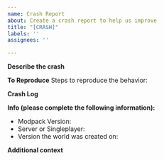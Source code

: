 ```yaml
---
name: Crash Report
about: Create a crash report to help us improve
title: "[CRASH]"
labels: ''
assignees: ''

---
```

<!-- ISSUES NOT USING OUR TEMPLATE WILL NOT BE CONSIDERED AND WILL BE CLOSED! -->

**Describe the crash**
<!-- A clear and concise description of what happened when you crash. Also, tell us if it continues to crash on world join or if it was a one time thing. -->

**To Reproduce**
Steps to reproduce the behavior:

**Crash Log**
<!-- Click "Get Link" from the crash and paste it here. Or post the log if it's a server. -->

**Info (please complete the following information):**
 - Modpack Version: 
 - Server or Singleplayer:
 - Version the world was created on:

**Additional context**
<!-- Add any other context about the problem here and your thoughts about what could have caused it. -->
